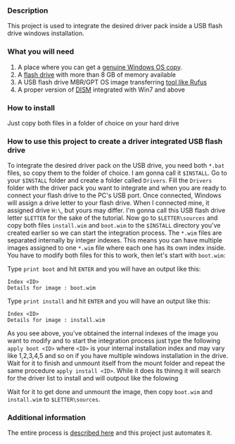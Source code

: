 ### Description
This project is used to integrate the desired driver pack inside a USB flash drive windows installation.

### What you will need
 1. A place where you can get a [genuine Windows OS copy](https://www.microsoft.com/en-us/software-download/windows10).
 2. A [flash drive](https://www.google.com/search?q=8GB+flash+drive) with more than 8 GB of memory available
 3. A USB flash drive MBR/GPT OS image transferring [tool like Rufus](https://rufus.ie/)
 4. A proper version of [DISM](https://docs.microsoft.com/en-us/windows-hardware/manufacture/desktop/dism---deployment-image-servicing-and-management-technical-reference-for-windows) integrated with Win7 and above
 
### How to install
Just copy both files in a folder of choice on your hard drive

### How to use this project to create a driver integrated USB flash drive
To integrate the desired driver pack on the USB drive, you need both `*.bat`
files, so copy them to the folder of choice. I am gonna call it `$INSTALL`.
Go to your `$INSTALL` folder and create a folder called `Drivers`.
Fill the `Drivers` folder with the driver pack you want to integrate
and when you are ready to connect your flash drive to the PC's USB port.
Once connected, Windows will assign a drive letter to your flash drive.
When I connected mine, it assigned drive `H:\`, but yours may differ.
I'm gonna call this USB flash drive letter `$LETTER` for the sake of the tutorial.
Now go to `$LETTER\sources` and copy both files `install.wim` and `boot.wim` to the
`$INSTALL` directory you've created earlier so we can start the integration process.
The `*.wim` files are separated internally by integer indexes. This means you can
have multiple images assigned to one `*.wim` file where each one has its own index inside.
You have to modify both files for this to work, then let's start with `boot.wim`:

Type `print boot` and hit `ENTER` and you will have an output like this:

```
Index <ID>
Details for image : boot.wim
```

Type `print install` and hit `ENTER` and you will have an output like this:

```
Index <ID>
Details for image : install.wim
```

As you see above, you've obtained the internal indexes of the image you want to modify and
to start the integration process just type the following `apply boot <ID>` where `<ID>` is
your internal installation index and may vary like 1,2,3,4,5 and so on if you have multiple windows installation in the drive.
Wait for it to finish and unmount itself from the mount folder and repeat the same procedure `apply install <ID>`.
While it does its thinng it will search for the driver list to install and will outpout like the folowing


Wait for it to get done and unmount the image, then copy `boot.wim` and `install.wim` to `$LETTER\sources`.

### Additional information
The entire process is [described here](https://docs.microsoft.com/en-us/windows-hardware/manufacture/desktop/mount-and-modify-a-windows-image-using-dism) and this project just automates it.
